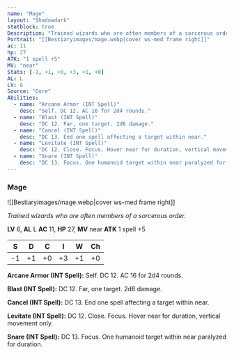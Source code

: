 ```yaml
---
name: "Mage"
layout: "Shadowdark"
statblock: true
Description: "Trained wizards who are often members of a sorcerous order."
Portrait: "[[Bestiaryimages/mage.webp|cover ws-med frame right]]"
ac: 11
hp: 27
ATK: "1 spell +5"
MV: "near"
Stats: [-1, +1, +0, +3, +1, +0]
AL: L
LV: 6
Source: "Core"
Abilities:
  - name: "Arcane Armor (INT Spell)"
    desc: "Self. DC 12. AC 16 for 2d4 rounds."
  - name: "Blast (INT Spell)"
    desc: "DC 12. Far, one target. 2d6 damage."
  - name: "Cancel (INT Spell)"
    desc: "DC 13. End one spell affecting a target within near."
  - name: "Levitate (INT Spell)"
    desc: "DC 12. Close. Focus. Hover near for duration, vertical movement only."
  - name: "Snare (INT Spell)"
    desc: "DC 13. Focus. One humanoid target within near paralyzed for duration."
---
```


### Mage

![[Bestiaryimages/mage.webp|cover ws-med frame right]]

_Trained wizards who are often members of a sorcerous order._

**LV** 6, **AL** L
**AC** 11, **HP** 27, **MV** near
**ATK** 1 spell +5

|  S  |  D  |  C  |  I  |  W  |  Ch  |
|:---:|:---:|:---:|:---:|:---:|:----:|
| -1 | +1 | +0 | +3 | +1 | +0 |

**Arcane Armor (INT Spell):** Self. DC 12. AC 16 for 2d4 rounds.

**Blast (INT Spell):** DC 12. Far, one target. 2d6 damage.

**Cancel (INT Spell):** DC 13. End one spell affecting a target within near.

**Levitate (INT Spell):** DC 12. Close. Focus. Hover near for duration, vertical movement only.

**Snare (INT Spell):** DC 13. Focus. One humanoid target within near paralyzed for duration.

